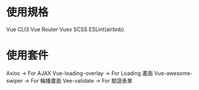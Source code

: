 # 使用規格

Vue CLI3
Vue Router
Vuex
SCSS
ESLint(airbnb)

# 使用套件

Axios -> For AJAX
Vue-loading-overlay -> For Loading 畫面
Vue-awesome-swiper -> For 輪播畫面
Vee-validate -> For 驗證表單
